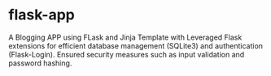 # flask-app
A Blogging APP using FLask and Jinja Template with Leveraged Flask extensions
for efficient database management (SQLite3) and authentication (Flask-Login). Ensured security measures such
as input validation and password hashing.

